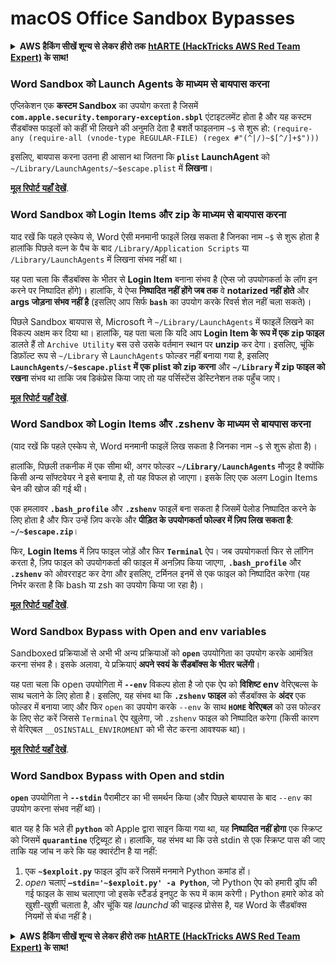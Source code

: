 # macOS Office Sandbox Bypasses

<details>

<summary><strong>AWS हैकिंग सीखें शून्य से लेकर हीरो तक</strong> <a href="https://training.hacktricks.xyz/courses/arte"><strong>htARTE (HackTricks AWS Red Team Expert)</strong></a><strong> के साथ!</strong></summary>

HackTricks का समर्थन करने के अन्य तरीके:

* यदि आप चाहते हैं कि आपकी **कंपनी का विज्ञापन HackTricks में दिखाई दे** या **HackTricks को PDF में डाउनलोड करें**, तो [**सब्सक्रिप्शन प्लान्स**](https://github.com/sponsors/carlospolop) देखें!
* [**आधिकारिक PEASS & HackTricks स्वैग**](https://peass.creator-spring.com) प्राप्त करें
* [**The PEASS Family**](https://opensea.io/collection/the-peass-family) की खोज करें, हमारे विशेष [**NFTs**](https://opensea.io/collection/the-peass-family) का संग्रह
* 💬 [**Discord group**](https://discord.gg/hRep4RUj7f) में **शामिल हों** या [**telegram group**](https://t.me/peass) में या **Twitter** 🐦 पर मुझे **फॉलो** करें [**@carlospolopm**](https://twitter.com/carlospolopm)**.**
* **HackTricks** के [**github repos**](https://github.com/carlospolop/hacktricks) और [**HackTricks Cloud**](https://github.com/carlospolop/hacktricks-cloud) में PRs सबमिट करके अपनी हैकिंग ट्रिक्स साझा करें।

</details>

### Word Sandbox को Launch Agents के माध्यम से बायपास करना

एप्लिकेशन एक **कस्टम Sandbox** का उपयोग करता है जिसमें **`com.apple.security.temporary-exception.sbpl`** एंटाइटलमेंट होता है और यह कस्टम सैंडबॉक्स फाइलों को कहीं भी लिखने की अनुमति देता है बशर्ते फाइलनाम `~$` से शुरू हो: `(require-any (require-all (vnode-type REGULAR-FILE) (regex #"(^|/)~$[^/]+$")))`

इसलिए, बायपास करना उतना ही आसान था जितना कि **`plist` LaunchAgent** को `~/Library/LaunchAgents/~$escape.plist` में **लिखना**।

[**मूल रिपोर्ट यहाँ देखें**](https://www.mdsec.co.uk/2018/08/escaping-the-sandbox-microsoft-office-on-macos/).

### Word Sandbox को Login Items और zip के माध्यम से बायपास करना

याद रखें कि पहले एस्केप से, Word ऐसी मनमानी फाइलें लिख सकता है जिनका नाम `~$` से शुरू होता है हालांकि पिछले वल्न के पैच के बाद `/Library/Application Scripts` या `/Library/LaunchAgents` में लिखना संभव नहीं था।

यह पता चला कि सैंडबॉक्स के भीतर से **Login Item** बनाना संभव है (ऐप्स जो उपयोगकर्ता के लॉग इन करने पर निष्पादित होंगे)। हालांकि, ये ऐप्स **निष्पादित नहीं होंगे जब तक** वे **notarized नहीं होते** और **args जोड़ना संभव नहीं है** (इसलिए आप सिर्फ **`bash`** का उपयोग करके रिवर्स शेल नहीं चला सकते)।

पिछले Sandbox बायपास से, Microsoft ने `~/Library/LaunchAgents` में फाइलें लिखने का विकल्प अक्षम कर दिया था। हालांकि, यह पता चला कि यदि आप **Login Item के रूप में एक zip फाइल** डालते हैं तो `Archive Utility` बस उसे उसके वर्तमान स्थान पर **unzip** कर देगा। इसलिए, चूंकि डिफ़ॉल्ट रूप से `~/Library` से `LaunchAgents` फोल्डर नहीं बनाया गया है, इसलिए **`LaunchAgents/~$escape.plist` में एक plist को zip करना** और **`~/Library` में zip फाइल को रखना** संभव था ताकि जब डिकंप्रेस किया जाए तो यह पर्सिस्टेंस डेस्टिनेशन तक पहुँच जाए।

[**मूल रिपोर्ट यहाँ देखें**](https://objective-see.org/blog/blog\_0x4B.html).

### Word Sandbox को Login Items और .zshenv के माध्यम से बायपास करना

(याद रखें कि पहले एस्केप से, Word मनमानी फाइलें लिख सकता है जिनका नाम `~$` से शुरू होता है)।

हालांकि, पिछली तकनीक में एक सीमा थी, अगर फोल्डर **`~/Library/LaunchAgents`** मौजूद है क्योंकि किसी अन्य सॉफ्टवेयर ने इसे बनाया है, तो यह विफल हो जाएगा। इसके लिए एक अलग Login Items चेन की खोज की गई थी।

एक हमलावर **`.bash_profile`** और **`.zshenv`** फाइलें बना सकता है जिसमें पेलोड निष्पादित करने के लिए होता है और फिर उन्हें ज़िप करके और **पीड़ित के उपयोगकर्ता फोल्डर में ज़िप लिख सकता है**: **`~/~$escape.zip`**।

फिर, **Login Items** में ज़िप फाइल जोड़ें और फिर **`Terminal`** ऐप। जब उपयोगकर्ता फिर से लॉगिन करता है, ज़िप फाइल को उपयोगकर्ता की फाइल में अनज़िप किया जाएगा, **`.bash_profile`** और **`.zshenv`** को ओवरराइट कर देगा और इसलिए, टर्मिनल इनमें से एक फाइल को निष्पादित करेगा (यह निर्भर करता है कि bash या zsh का उपयोग किया जा रहा है)।

[**मूल रिपोर्ट यहाँ देखें**](https://desi-jarvis.medium.com/office365-macos-sandbox-escape-fcce4fa4123c).

### Word Sandbox Bypass with Open and env variables

Sandboxed प्रक्रियाओं से अभी भी अन्य प्रक्रियाओं को **`open`** उपयोगिता का उपयोग करके आमंत्रित करना संभव है। इसके अलावा, ये प्रक्रियाएं **अपने स्वयं के सैंडबॉक्स के भीतर चलेंगी**।

यह पता चला कि open उपयोगिता में **`--env`** विकल्प होता है जो एक ऐप को **विशिष्ट env** वेरिएबल्स के साथ चलाने के लिए होता है। इसलिए, यह संभव था कि **`.zshenv` फाइल** को सैंडबॉक्स के **अंदर** एक फोल्डर में बनाया जाए और फिर `open` का उपयोग करके `--env` के साथ **`HOME` वेरिएबल** को उस फोल्डर के लिए सेट करें जिससे `Terminal` ऐप खुलेगा, जो `.zshenv` फाइल को निष्पादित करेगा (किसी कारण से वेरिएबल `__OSINSTALL_ENVIROMENT` को भी सेट करना आवश्यक था)।

[**मूल रिपोर्ट यहाँ देखें**](https://perception-point.io/blog/technical-analysis-of-cve-2021-30864/).

### Word Sandbox Bypass with Open and stdin

**`open`** उपयोगिता ने **`--stdin`** पैरामीटर का भी समर्थन किया (और पिछले बायपास के बाद `--env` का उपयोग करना संभव नहीं था)।

बात यह है कि भले ही **`python`** को Apple द्वारा साइन किया गया था, यह **निष्पादित नहीं होगा** एक स्क्रिप्ट को जिसमें **`quarantine`** एट्रिब्यूट हो। हालांकि, यह संभव था कि उसे stdin से एक स्क्रिप्ट पास की जाए ताकि यह जांच न करे कि यह क्वारंटीन है या नहीं:&#x20;

1. एक **`~$exploit.py`** फाइल ड्रॉप करें जिसमें मनमाने Python कमांड हों।
2. _open_ चलाएं **`–stdin='~$exploit.py' -a Python`**, जो Python ऐप को हमारी ड्रॉप की गई फाइल के साथ चलाएगा जो इसके स्टैंडर्ड इनपुट के रूप में काम करेगी। Python हमारे कोड को खुशी-खुशी चलाता है, और चूंकि यह _launchd_ की चाइल्ड प्रोसेस है, यह Word के सैंडबॉक्स नियमों से बंधा नहीं है।

<details>

<summary><strong>AWS हैकिंग सीखें शून्य से लेकर हीरो तक</strong> <a href="https://training.hacktricks.xyz/courses/arte"><strong>htARTE (HackTricks AWS Red Team Expert)</strong></a><strong> के साथ!</strong></summary>

HackTricks का समर्थन करने के अन्य तरीके:

* यदि आप चाहते हैं कि आपकी **कंपनी का विज्ञापन HackTricks में दिखाई दे** या **HackTricks को PDF में डाउनलोड करें**, तो [**सब्सक्रिप्शन प्लान्स**](https://github.com/sponsors/carlospolop) द
